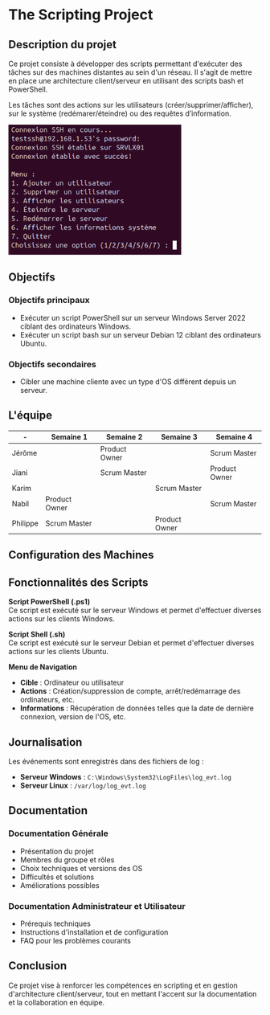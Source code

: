 
# The Scripting Project

## Description du projet

Ce projet consiste à développer des scripts permettant d'exécuter des tâches sur des machines distantes au sein d'un réseau. Il s'agit de mettre en place une architecture client/serveur en utilisant des scripts bash et PowerShell.

Les tâches sont des actions sur les utilisateurs (créer/supprimer/afficher), sur le système (redémarer/éteindre) ou des requêtes d’information.

![menulinux](https://github.com/WildCodeSchool/tssr-2405-p2-g1-Scripting/blob/main/Annexes/menulinux.png)

## Objectifs

### Objectifs principaux
- Exécuter un script PowerShell sur un serveur Windows Server 2022 ciblant des ordinateurs Windows.
- Exécuter un script bash sur un serveur Debian 12 ciblant des ordinateurs Ubuntu.

### Objectifs secondaires
- Cibler une machine cliente avec un type d'OS différent depuis un serveur.

## L'équipe

| - | Semaine 1 | Semaine 2 | Semaine 3 | Semaine 4 |
| --- | --- | --- | --- | --- |
| Jérôme | | Product Owner | | Scrum Master | |
| Jiani | | Scrum Master | | Product Owner |
| Karim | | | Scrum Master | | Product Owner |
| Nabil | Product Owner | | | Scrum Master |
| Philippe | Scrum Master | | Product Owner | |

## Configuration des Machines

## Fonctionnalités des Scripts

**Script PowerShell (.ps1)**  
Ce script est exécuté sur le serveur Windows et permet d'effectuer diverses actions sur les clients Windows.

**Script Shell (.sh)**  
Ce script est exécuté sur le serveur Debian et permet d'effectuer diverses actions sur les clients Ubuntu.

**Menu de Navigation**
- **Cible** : Ordinateur ou utilisateur
- **Actions** : Création/suppression de compte, arrêt/redémarrage des ordinateurs, etc.
- **Informations** : Récupération de données telles que la date de dernière connexion, version de l'OS, etc.

## Journalisation

Les événements sont enregistrés dans des fichiers de log :

- **Serveur Windows** : `C:\Windows\System32\LogFiles\log_evt.log`
- **Serveur Linux** : `/var/log/log_evt.log`

## Documentation

### Documentation Générale
- Présentation du projet
- Membres du groupe et rôles
- Choix techniques et versions des OS
- Difficultés et solutions
- Améliorations possibles

### Documentation Administrateur et Utilisateur
- Prérequis techniques
- Instructions d'installation et de configuration
- FAQ pour les problèmes courants

## Conclusion

Ce projet vise à renforcer les compétences en scripting et en gestion d'architecture client/serveur, tout en mettant l'accent sur la documentation et la collaboration en équipe.
